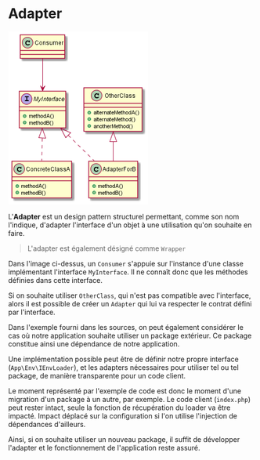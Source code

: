 # Adapter

![Adapter](docs/adapter.png "Adapter")

L'**Adapter** est un design pattern structurel permettant, comme son nom l'indique, d'adapter l'interface d'un objet à une utilisation qu'on souhaite en faire.

> L'adapter est également désigné comme `Wrapper`

Dans l'image ci-dessus, un `Consumer` s'appuie sur l'instance d'une classe implémentant l'interface `MyInterface`. Il ne connaît donc que les méthodes définies dans cette interface.

Si on souhaite utiliser `OtherClass`, qui n'est pas compatible avec l'interface, alors il est possible de créer un `Adapter` qui lui va respecter le contrat défini par l'interface.

Dans l'exemple fourni dans les sources, on peut également considérer le cas où notre application souhaite utiliser un package extérieur. Ce package constitue ainsi une dépendance de notre application.

Une implémentation possible peut être de définir notre propre interface (`App\Env\IEnvLoader`), et les adapters nécessaires pour utiliser tel ou tel package, de manière transparente pour un code client.

Le moment représenté par l'exemple de code est donc le moment d'une migration d'un package à un autre, par exemple. Le code client (`index.php`) peut rester intact, seule la fonction de récupération du loader va être impacté. Impact déplacé sur la configuration si l'on utilise l'injection de dépendances d'ailleurs.

Ainsi, si on souhaite utiliser un nouveau package, il suffit de développer l'adapter et le fonctionnement de l'application reste assuré.
